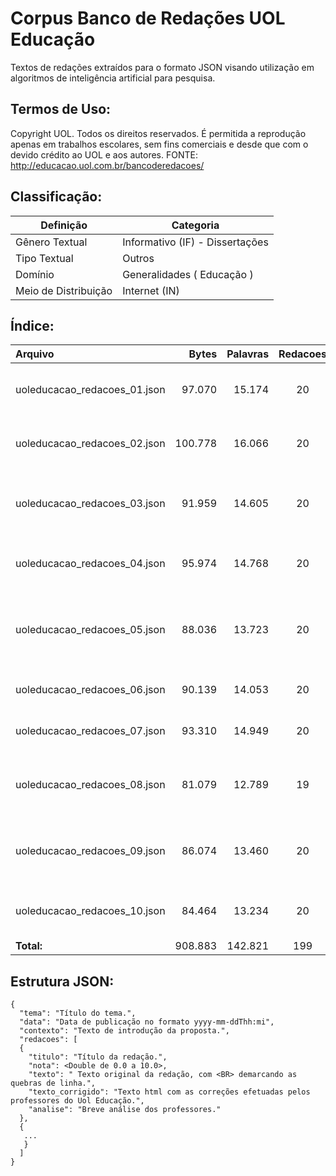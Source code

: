 # Corpus Banco de Redações UOL Educação

Textos de redações extraídos para o formato JSON visando utilização em algoritmos de inteligência artificial para pesquisa.

## Termos de Uso:

Copyright UOL. Todos os direitos reservados. É permitida a reprodução apenas em trabalhos escolares, sem fins comerciais e desde que com o devido crédito ao UOL e aos autores.
FONTE: http://educacao.uol.com.br/bancoderedacoes/


## Classificação:
| Definição            | Categoria                       |
| -------------------- | ------------------------------- |
| Gênero Textual       | Informativo (IF) - Dissertações |
| Tipo Textual         | Outros                          |
| Domínio              | Generalidades ( Educação )      |
| Meio de Distribuição | Internet (IN)                   |

## Índice:

| Arquivo                      | Bytes    | Palavras  | Redacoes | Tema                                                   |
| :---                         |     ---: |      ---: |   :---:  | :---                                                   |
| uoleducacao_redacoes_01.json |  97.070  |  15.174   | 20       | Forma física, corpo perfeito e consumismo              |
| uoleducacao_redacoes_02.json | 100.778  |  16.066   | 20       | Impeachment: a presidente deve perder o mandato?       |
| uoleducacao_redacoes_03.json |  91.959  |  14.605   | 20       | Carta-convite: discutir discriminação na escola        |
| uoleducacao_redacoes_04.json |  95.974  |  14.768   | 20       | A tecnologia e a eliminação de empregos                |
| uoleducacao_redacoes_05.json |  88.036  |  13.723   | 20       | Por que o Brasil não consegue vencer o Aedes aegypti?  |
| uoleducacao_redacoes_06.json |  90.139  |  14.053   | 20       | Mariana: fatalidade ou negligência?                    |
| uoleducacao_redacoes_07.json |  93.310  |  14.949   | 20       | Bandido bom é bandido morto?                           |
| uoleducacao_redacoes_08.json |  81.079  |  12.789   | 19       | O sucesso vem da escola ou do esforço individual?      |
| uoleducacao_redacoes_09.json |  86.074  |  13.460   | 20       | Disciplina, ordem e autoridade favorecem a educação?   |
| uoleducacao_redacoes_10.json |  84.464  |  13.234   | 20       | Política X Ciência: a 'pílula do câncer'               |
| **Total:**                   | 908.883  | 142.821   | 199      |                                                        |


## Estrutura JSON:
```
{
  "tema": "Título do tema.",
  "data": "Data de publicação no formato yyyy-mm-ddThh:mi",
  "contexto": "Texto de introdução da proposta.",
  "redacoes": [
  {
    "titulo": "Título da redação.",
    "nota": <Double de 0.0 a 10.0>,
    "texto": " Texto original da redação, com <BR> demarcando as quebras de linha.",
    "texto_corrigido": "Texto html com as correções efetuadas pelos professores do Uol Educação.",
    "analise": "Breve análise dos professores."
  },
  {
   ...
   }
  ]
}
```
